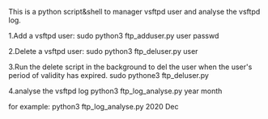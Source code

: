 
This is a python script&shell to manager vsftpd user and analyse the vsftpd log.

1.Add a vsftpd user:
sudo python3 ftp_adduser.py  user passwd

2.Delete a vsftpd user:
sudo python3 ftp_deluser.py user

3.Run the delete script in the background to del the user when the user's period of validity has expired.
sudo pythone3 ftp_deluser.py

4.analyse the vsftpd log
python3 ftp_log_analyse.py year month

for example:
python3 ftp_log_analyse.py 2020 Dec


